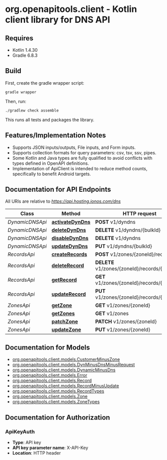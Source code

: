 # org.openapitools.client - Kotlin client library for DNS API

## Requires

* Kotlin 1.4.30
* Gradle 6.8.3

## Build

First, create the gradle wrapper script:

```
gradle wrapper
```

Then, run:

```
./gradlew check assemble
```

This runs all tests and packages the library.

## Features/Implementation Notes

* Supports JSON inputs/outputs, File inputs, and Form inputs.
* Supports collection formats for query parameters: csv, tsv, ssv, pipes.
* Some Kotlin and Java types are fully qualified to avoid conflicts with types defined in OpenAPI definitions.
* Implementation of ApiClient is intended to reduce method counts, specifically to benefit Android targets.

<a name="documentation-for-api-endpoints"></a>
## Documentation for API Endpoints

All URIs are relative to *https://api.hosting.ionos.com/dns*

Class | Method | HTTP request | Description
------------ | ------------- | ------------- | -------------
*DynamicDNSApi* | [**activateDynDns**](docs/DynamicDNSApi.md#activatedyndns) | **POST** v1/dyndns | 
*DynamicDNSApi* | [**deleteDynDns**](docs/DynamicDNSApi.md#deletedyndns) | **DELETE** v1/dyndns/{bulkId} | 
*DynamicDNSApi* | [**disableDynDns**](docs/DynamicDNSApi.md#disabledyndns) | **DELETE** v1/dyndns | 
*DynamicDNSApi* | [**updateDynDns**](docs/DynamicDNSApi.md#updatedyndns) | **PUT** v1/dyndns/{bulkId} | 
*RecordsApi* | [**createRecords**](docs/RecordsApi.md#createrecords) | **POST** v1/zones/{zoneId}/records | 
*RecordsApi* | [**deleteRecord**](docs/RecordsApi.md#deleterecord) | **DELETE** v1/zones/{zoneId}/records/{recordId} | 
*RecordsApi* | [**getRecord**](docs/RecordsApi.md#getrecord) | **GET** v1/zones/{zoneId}/records/{recordId} | 
*RecordsApi* | [**updateRecord**](docs/RecordsApi.md#updaterecord) | **PUT** v1/zones/{zoneId}/records/{recordId} | 
*ZonesApi* | [**getZone**](docs/ZonesApi.md#getzone) | **GET** v1/zones/{zoneId} | 
*ZonesApi* | [**getZones**](docs/ZonesApi.md#getzones) | **GET** v1/zones | 
*ZonesApi* | [**patchZone**](docs/ZonesApi.md#patchzone) | **PATCH** v1/zones/{zoneId} | 
*ZonesApi* | [**updateZone**](docs/ZonesApi.md#updatezone) | **PUT** v1/zones/{zoneId} | 


<a name="documentation-for-models"></a>
## Documentation for Models

 - [org.openapitools.client.models.CustomerMinusZone](docs/CustomerMinusZone.md)
 - [org.openapitools.client.models.DynMinusDnsMinusRequest](docs/DynMinusDnsMinusRequest.md)
 - [org.openapitools.client.models.DynamicMinusDns](docs/DynamicMinusDns.md)
 - [org.openapitools.client.models.Error](docs/Error.md)
 - [org.openapitools.client.models.Record](docs/Record.md)
 - [org.openapitools.client.models.RecordMinusUpdate](docs/RecordMinusUpdate.md)
 - [org.openapitools.client.models.RecordTypes](docs/RecordTypes.md)
 - [org.openapitools.client.models.Zone](docs/Zone.md)
 - [org.openapitools.client.models.ZoneTypes](docs/ZoneTypes.md)


<a name="documentation-for-authorization"></a>
## Documentation for Authorization

<a name="ApiKeyAuth"></a>
### ApiKeyAuth

- **Type**: API key
- **API key parameter name**: X-API-Key
- **Location**: HTTP header

